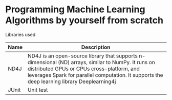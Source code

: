 # Programming Machine Learning Algorithms by yourself from scratch

Libraries used

| Name     | Description |
| ---      | ---       |
| ND4J | ND4J is an open-source library that supports n-dimensional (ND) arrays, similar to NumPy. It runs on distributed GPUs or CPUs cross-platform, and leverages Spark for parallel computation. It supports the deep learning library Deeplearning4j         |
| JUnit     | Unit test        |
